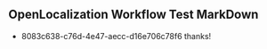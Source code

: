 ## OpenLocalization Workflow Test MarkDown
* 8083c638-c76d-4e47-aecc-d16e706c78f6 thanks!

<!--HONumber=Sep16_HO1-->


